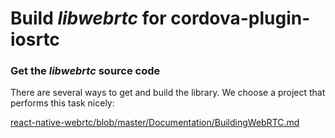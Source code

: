 # Build *libwebrtc* for cordova-plugin-iosrtc

### Get the *libwebrtc* source code

There are several ways to get and build the library. We choose a project that performs this task nicely:

[react-native-webrtc/blob/master/Documentation/BuildingWebRTC.md](https://github.com/react-native-webrtc/react-native-webrtc/blob/master/Documentation/BuildingWebRTC.md#building-webrtc)


